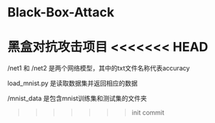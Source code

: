 # Black-Box-Attack
黑盒对抗攻击项目
<<<<<<< HEAD
=======

/net1 和 /net2 是两个网络模型，其中的txt文件名称代表accuracy

load_mnist.py 是读取数据集并返回相应的数据

/mnist_data 是包含mnist训练集和测试集的文件夹
>>>>>>> init commit

